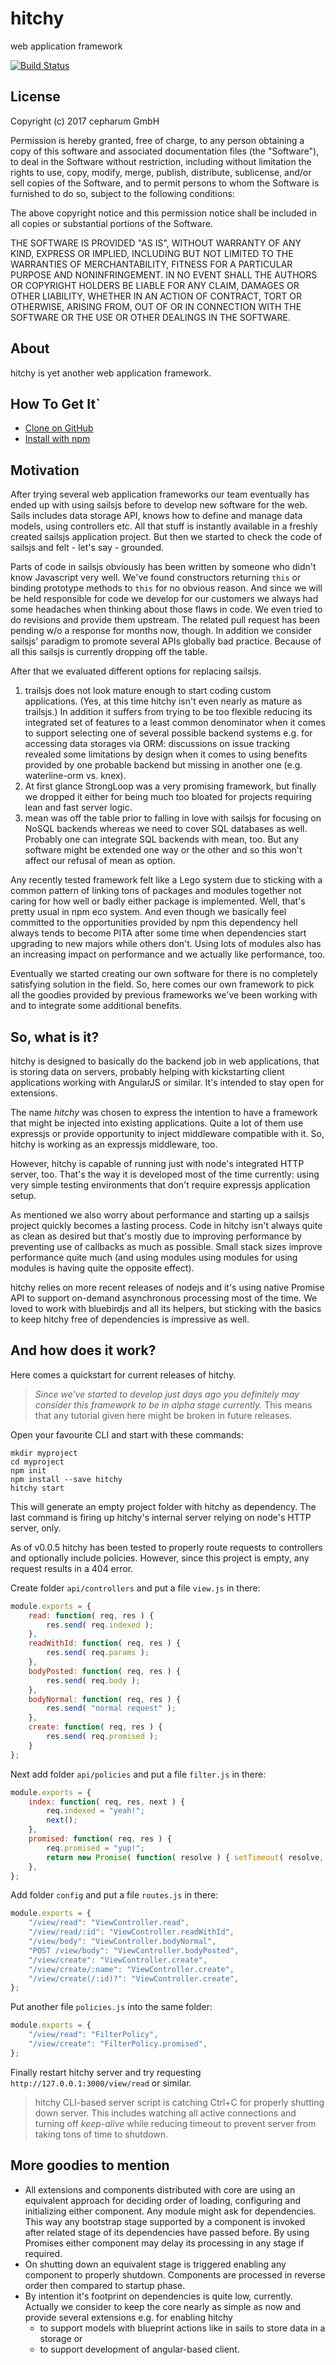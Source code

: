 # hitchy

web application framework

[![Build Status](https://travis-ci.org/hitchyjs/core.svg?branch=master)](https://travis-ci.org/hitchyjs/core)

## License

Copyright (c) 2017 cepharum GmbH

Permission is hereby granted, free of charge, to any person obtaining a copy
of this software and associated documentation files (the "Software"), to deal
in the Software without restriction, including without limitation the rights
to use, copy, modify, merge, publish, distribute, sublicense, and/or sell
copies of the Software, and to permit persons to whom the Software is
furnished to do so, subject to the following conditions:

The above copyright notice and this permission notice shall be included in all
copies or substantial portions of the Software.

THE SOFTWARE IS PROVIDED "AS IS", WITHOUT WARRANTY OF ANY KIND, EXPRESS OR
IMPLIED, INCLUDING BUT NOT LIMITED TO THE WARRANTIES OF MERCHANTABILITY,
FITNESS FOR A PARTICULAR PURPOSE AND NONINFRINGEMENT. IN NO EVENT SHALL THE
AUTHORS OR COPYRIGHT HOLDERS BE LIABLE FOR ANY CLAIM, DAMAGES OR OTHER
LIABILITY, WHETHER IN AN ACTION OF CONTRACT, TORT OR OTHERWISE, ARISING FROM,
OUT OF OR IN CONNECTION WITH THE SOFTWARE OR THE USE OR OTHER DEALINGS IN THE
SOFTWARE.

## About

hitchy is yet another web application framework. 

## How To Get It` 

* [Clone on GitHub](https://github.com/hitchyjs/core)
* [Install with npm](https://www.npmjs.com/package/hitchy)

## Motivation

After trying several web application frameworks our team eventually has ended up 
with using sailsjs before to develop new software for the web. Sails includes 
data storage API, knows how to define and manage data models, using controllers 
etc. All that stuff is instantly available in a freshly created sailsjs 
application project. But then we started to check the code of sailsjs and 
felt - let's say - grounded.

Parts of code in sailsjs obviously has been written by someone who didn't know
Javascript very well. We've found constructors returning `this` or binding 
prototype methods to `this` for no obvious reason. And since we will be held
responsible for code we develop for our customers we always had some headaches 
when thinking about those flaws in code. We even tried to do revisions and 
provide them upstream. The related pull request has been pending w/o a response 
for months now, though. In addition we consider sailsjs' paradigm to promote 
several APIs globally bad practice. Because of all this sailsjs is currently 
dropping off the table.

After that we evaluated different options for replacing sailsjs. 
1. trailsjs does not look mature enough to start coding custom applications. 
   (Yes, at this time hitchy isn't even nearly as mature as trailsjs.) In 
   addition it suffers from trying to be too flexible reducing its integrated 
   set of features to a least common denominator when it comes to support 
   selecting one of several possible backend systems e.g. for accessing data 
   storages via ORM: discussions on issue tracking revealed some limitations by 
   design when it comes to using benefits provided by one probable backend but 
   missing in another one (e.g. waterline-orm vs. knex).
2. At first glance StrongLoop was a very promising framework, but finally we 
   dropped it either for being much too bloated for projects requiring lean and 
   fast server logic.
3. mean was off the table prior to falling in love with sailsjs for focusing on 
   NoSQL backends whereas we need to cover SQL databases as well. Probably one 
   can integrate SQL backends with mean, too. But any software might be extended
   one way or the other and so this won't affect our refusal of mean as option.

Any recently tested framework felt like a Lego system due to sticking with a
common pattern of linking tons of packages and modules together not caring for
how well or badly either package is implemented. Well, that's pretty usual in 
npm eco system. And even though we basically feel committed to the opportunities 
provided by npm this dependency hell always tends to become PITA after some time
when dependencies start upgrading to new majors while others don't. Using lots 
of modules also has an increasing impact on performance and we actually like 
performance, too.

Eventually we started creating our own software for there is no completely 
satisfying solution in the field. So, here comes our own framework to pick all 
the goodies provided by previous frameworks we've been working with and to 
integrate some additional benefits.

## So, what is it?

hitchy is designed to basically do the backend job in web applications, that is
storing data on servers, probably helping with kickstarting client applications
working with AngularJS or similar. It's intended to stay open for extensions.

The name _hitchy_ was chosen to express the intention to have a framework that
might be injected into existing applications. Quite a lot of them use expressjs 
or provide opportunity to inject middleware compatible with it. So, hitchy is 
working as an expressjs middleware, too.

However, hitchy is capable of running just with node's integrated HTTP server, 
too. That's the way it is developed most of the time currently: using very 
simple testing environments that don't require expressjs application setup.

As mentioned we also worry about performance and starting up a sailsjs project
quickly becomes a lasting process. Code in hitchy isn't always quite as clean as
desired but that's mostly due to improving performance by preventing use of
callbacks as much as possible. Small stack sizes improve performance quite much 
(and using modules using modules for using modules is having quite the opposite 
effect). 

hitchy relies on more recent releases of nodejs and it's using native Promise 
API to support on-demand asynchronous processing most of the time. We loved to 
work with bluebirdjs and all its helpers, but sticking with the basics to keep 
hitchy free of dependencies is impressive as well.

## And how does it work?

Here comes a quickstart for current releases of hitchy.

> _Since we've started to develop just days ago you definitely may consider this
framework to be in alpha stage currently._ This means that any tutorial given
here might be broken in future releases.

Open your favourite CLI and start with these commands:

```
mkdir myproject
cd myproject
npm init
npm install --save hitchy
hitchy start
```

This will generate an empty project folder with hitchy as dependency. The last
command is firing up hitchy's internal server relying on node's HTTP server,
only.

As of v0.0.5 hitchy has been tested to properly route requests to controllers
and optionally include policies. However, since this project is empty, any
request results in a 404 error.

Create folder `api/controllers` and put a file `view.js` in there:

```javascript
module.exports = {
	read: function( req, res ) {
		res.send( req.indexed );
	},
	readWithId: function( req, res ) {
		res.send( req.params );
	},
	bodyPosted: function( req, res ) {
		res.send( req.body );
	},
	bodyNormal: function( req, res ) {
		res.send( "normal request" );
	},
	create: function( req, res ) {
		res.send( req.promised );
	}
};
```

Next add folder `api/policies` and put a file `filter.js` in there:

```javascript
module.exports = {
	index: function( req, res, next ) {
		req.indexed = "yeah!";
		next();
	},
	promised: function( req, res ) {
		req.promised = "yup!";
		return new Promise( function( resolve ) { setTimeout( resolve, 1000 ); } );
	},
};
```

Add folder `config` and put a file `routes.js` in there:

```javascript
module.exports = {
	"/view/read": "ViewController.read",
	"/view/read/:id": "ViewController.readWithId",
	"/view/body": "ViewController.bodyNormal",
	"POST /view/body": "ViewController.bodyPosted",
	"/view/create": "ViewController.create",
	"/view/create/:name": "ViewController.create",
	"/view/create(/:id)?": "ViewController.create",
};
```

Put another file `policies.js` into the same folder:

```javascript
module.exports = {
	"/view/read": "FilterPolicy",
	"/view/create": "FilterPolicy.promised",
};
```

Finally restart hitchy server and try requesting `http://127.0.0.1:3000/view/read`
or similar.

> hitchy CLI-based server script is catching Ctrl+C for properly shutting down
server. This includes watching all active connections and turning off 
_keep-alive_ while reducing timeout to prevent server from taking tons of time 
to shutdown.

## More goodies to mention

* All extensions and components distributed with core are using an equivalent
approach for deciding order of loading, configuring and initializing either
component. Any module might ask for dependencies. This way any bootstrap stage
supported by a component is invoked after related stage of its dependencies have
passed before. By using Promises either component may delay its processing in
any stage if required.
* On shutting down an equivalent stage is triggered enabling any component to 
properly shutdown. Components are processed in reverse order then compared to 
startup phase.
* By intention it's footprint on dependencies is quite low, currently. Actually
we consider to keep the core nearly as simple as now and provide several
extensions e.g. for enabling hitchy 
  * to support models with blueprint actions like in sails to store data in a 
    storage or 
  * to support development of angular-based client.


